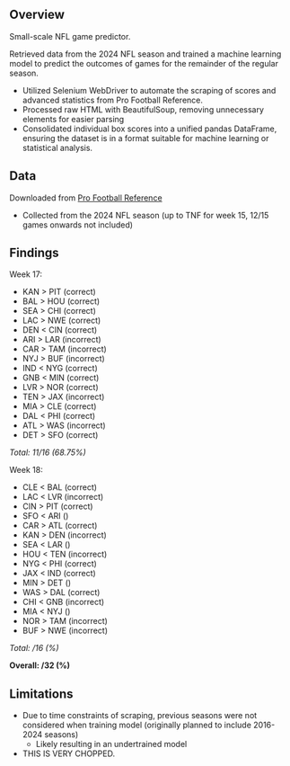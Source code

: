 ## Overview
Small-scale NFL game predictor.  

Retrieved data from the 2024 NFL season and trained a machine learning model to predict the outcomes of games for the remainder of the regular season.
* Utilized Selenium WebDriver to automate the scraping of scores and advanced statistics from Pro Football Reference.
* Processed raw HTML with BeautifulSoup, removing unnecessary elements for easier parsing
* Consolidated individual box scores into a unified pandas DataFrame, ensuring the dataset is in a format suitable for machine learning or statistical analysis.

## Data
Downloaded from [Pro Football Reference](https://www.pro-football-reference.com/)  
* Collected from the 2024 NFL season (up to TNF for week 15, 12/15 games onwards not included)

## Findings
Week 17:
* KAN > PIT (correct)
* BAL > HOU (correct)
* SEA > CHI (correct)
* LAC > NWE (correct)
* DEN < CIN (correct)
* ARI > LAR (incorrect)
* CAR > TAM (incorrect)
* NYJ > BUF (incorrect)
* IND < NYG (correct)
* GNB < MIN (correct)
* LVR > NOR (correct)
* TEN > JAX (incorrect)
* MIA > CLE (correct)
* DAL < PHI (correct)
* ATL > WAS (incorrect)
* DET > SFO (correct)
 
*Total: 11/16 (68.75%)*

Week 18:
* CLE < BAL (correct)
* LAC < LVR (incorrect)
* CIN > PIT (correct)
* SFO < ARI ()
* CAR > ATL (correct)
* KAN > DEN (incorrect)
* SEA < LAR ()
* HOU < TEN (incorrect)
* NYG < PHI (correct)
* JAX < IND (correct)
* MIN > DET ()
* WAS > DAL (correct)
* CHI < GNB (incorrect)
* MIA < NYJ ()
* NOR > TAM (incorrect)
* BUF > NWE (incorrect)

*Total: /16 (%)*

**Overall: /32 (%)**

## Limitations
* Due to time constraints of scraping, previous seasons were not considered when training model (originally planned to include 2016-2024 seasons)
    * Likely resulting in an undertrained model
* THIS IS VERY CHOPPED.
